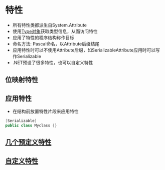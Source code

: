 # 特性

- 所有特性类都派生自System.Attribute
- 使用[Type对象](Csharp_Reflection.md)获取类型信息，从而访问特性
- 应用了特性的程序结构称作目标
- 命名方法: Pascal命名，以Attribute后缀结尾
- 应用特性时可以不使用Attribute后缀，如SerializableAttribute应用时可以写作Serializable
- .NET预设了很多特性，也可以自定义特性

## 位映射特性

## 应用特性

- 在结构前放置特性片段来应用特性

```c#
[Serializable]
public class Myclass {}
```

## [几个预定义特性](csharp_attribute_predefined.md)

## [自定义特性](csharp_custom_attribute.md)
